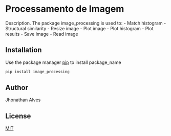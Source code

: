 # Processamento de Imagem

Description. 
The package image_processing is used to:
	- Match histogram
	- Structural similarity
	- Resize image
	- Plot image
	- Plot histogram
	- Plot results
	- Save image
	- Read image

## Installation

Use the package manager [pip](https://pip.pypa.io/en/stable/) to install package_name

```bash
pip install image_processing
```

## Author
Jhonathan Alves

## License
[MIT](https://choosealicense.com/licenses/mit/)